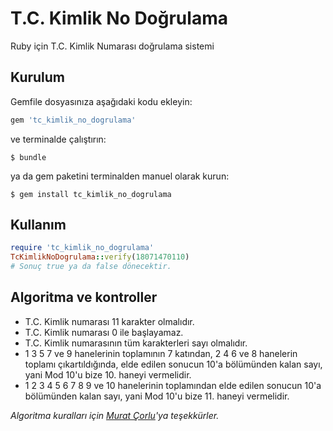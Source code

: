 # T.C. Kimlik No Doğrulama

Ruby için T.C. Kimlik Numarası doğrulama sistemi

## Kurulum

Gemfile dosyasınıza aşağıdaki kodu ekleyin:

```ruby
gem 'tc_kimlik_no_dogrulama'
```

ve terminalde çalıştırın:

    $ bundle

ya da gem paketini terminalden manuel olarak kurun:

    $ gem install tc_kimlik_no_dogrulama

## Kullanım

```ruby
require 'tc_kimlik_no_dogrulama'
TcKimlikNoDogrulama::verify(18071470110)
# Sonuç true ya da false dönecektir.
```

## Algoritma ve kontroller
 - T.C. Kimlik numarası 11 karakter olmalıdır.
 - T.C. Kimlik numarası 0 ile başlayamaz.
 - T.C. Kimlik numarasının tüm karakterleri sayı olmalıdır.
 - 1 3 5 7 ve 9 hanelerinin toplamının 7 katından, 2 4 6 ve 8 hanelerin toplamı çıkartıldığında, elde edilen sonucun 10'a bölümünden kalan sayı, yani Mod 10'u bize 10. haneyi vermelidir.
 - 1 2 3 4 5 6 7 8 9 ve 10 hanelerinin toplamından elde edilen sonucun 10'a bölümünden kalan sayı, yani Mod 10'u bize 11. haneyi vermelidir.

 *Algoritma kuralları için [Murat Çorlu](http://muratcorlu.com/post/python-ile-tc-kimlik-numarasi-dogrulama/)'ya teşekkürler.*
